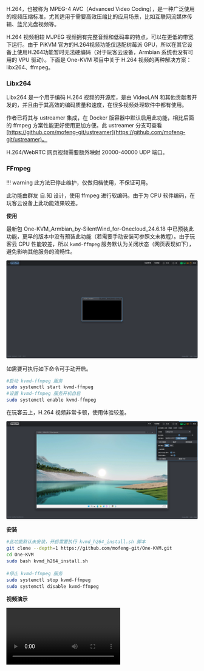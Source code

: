 H.264，也被称为 MPEG-4 AVC（Advanced Video Coding），是一种广泛使用的视频压缩标准，尤其适用于需要高效压缩比的应用场景，比如互联网流媒体传输、蓝光光盘视频等。

H.264 视频相较 MJPEG 视频拥有完整音频和低码率的特点，可以在更低的带宽下运行。由于 PiKVM 官方的H.264视频功能仅适配树莓派 GPU，所以在其它设备上使用H.264功能暂时无法硬编码（对于玩客云设备，Armbian 系统也没有可用的 VPU 驱动）。下面是 One-KVM 项目中关于 H.264 视频的两种解决方案：libx264、ffmpeg。


### Libx264

Libx264 是一个用于编码 H.264 视频的开源库，是由 VideoLAN 和其他贡献者开发的，并且由于其高效的编码质量和速度，在很多视频处理软件中都有使用。

作者已将其与 ustreamer 集成，在 Docker 版容器中默认启用此功能，相比后面的 ffmpeg 方案性能更好使用更加方便。此 ustreamer 分支可查看 [https://github.com/mofeng-git/ustreamer](https://github.com/mofeng-git/ustreamer)。

H.264/WebRTC 网页视频需要额外映射 20000-40000 UDP 端口。

### FFmpeg

!!! warning
    此方法已停止维护，仅做归档使用，不保证可用。

此功能由群友 自.知 设计，使用 ffmpeg 进行软编码。由于为 CPU 软件编码，在玩客云设备上此功能效果较差。

**使用**

最新包 One-KVM_Armbian_by-SilentWind_for-Onecloud_24.6.18 中已预装此功能，更早的版本中没有预装此功能（若需要手动安装可参照文末教程）。由于玩客云 CPU 性能较差，所以 `kvmd-ffmpeg` 服务默认为关闭状态（网页表现如下），避免影响其他服务的流畅性。

![image-20240622152523786](./img/image-20240622152523786.png)

如需要可执行如下命令可手动开启。

```bash
#启动 kvmd-ffmpeg 服务
sudo systemctl start kvmd-ffmpeg
#设置 kvmd-ffmpeg 服务开机自启
sudo systemctl enable kvmd-ffmpeg
```

在玩客云上，H.264 视频非常卡顿，使用体验较差。

![image-20240610154409422](./img/image-20240610154409422.png)

**安装**

```bash
#此功能默认未安装，开启需要执行 kvmd_h264_install.sh 脚本
git clone --depth=1 https://github.com/mofeng-git/One-KVM.git
cd One-KVM 
sudo bash kvmd_h264_install.sh

#停止 kvmd-ffmpeg 服务
sudo systemctl stop kvmd-ffmpeg
sudo systemctl disable kvmd-ffmpeg
```

**视频演示**

![type:video](./video/玩客云WebRTC音视频效果演示_x264.mp4)

